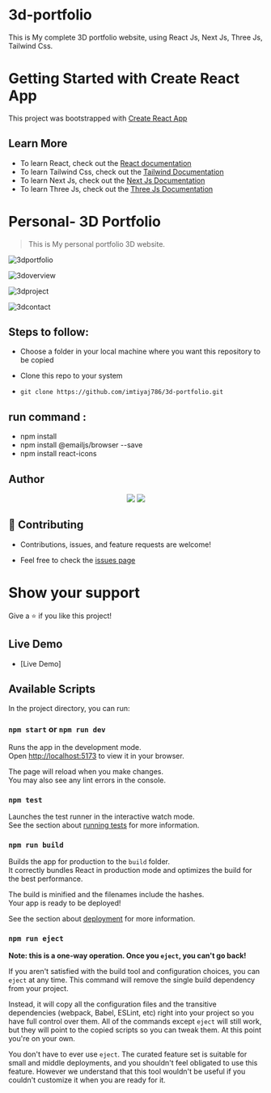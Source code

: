 # 3d-portfolio
This is My complete 3D portfolio website, using React Js, Next Js, Three Js, Tailwind Css.

# Getting Started with Create React App

This project was bootstrapped with [Create React App](https://github.com/facebook/create-react-app)

## Learn More

- To learn React, check out the [React documentation](https://reactjs.org/)
- To learn Tailwind Css, check out the [Tailwind Documentation](https://tailwindcss.com/docs/installation)
- To learn Next Js, check out the [Next Js Documentation](https://nextjs.org/docs)
- To learn Three Js, check out the [Three Js Documentation](https://threejs.org/docs/index.html#manual/en/introduction/Creating-a-scene)

# Personal- 3D Portfolio

> This is My personal portfolio 3D website.

![3dportfolio](https://github.com/imtiyaj786/3d-portfolio/assets/55544765/d679c8e4-9687-41fa-9899-610ea2dda8ef)

![3doverview](https://github.com/imtiyaj786/3d-portfolio/assets/55544765/1044078b-240f-4565-b3b7-35d1795cfa45)

![3dproject](https://github.com/imtiyaj786/3d-portfolio/assets/55544765/a211d48c-6e15-4fda-abc5-aa104dfa0a28)

![3dcontact](https://github.com/imtiyaj786/3d-portfolio/assets/55544765/640096a3-503c-482b-aa29-bbdd85d0c08f)


## Steps to follow:

- Choose a folder in your local machine where you want this repository to be copied

- Clone this repo to your system
- ```
  git clone https://github.com/imtiyaj786/3d-portfolio.git
  ```

## run command :

- npm install
- npm install @emailjs/browser --save
- npm install react-icons

## Author

<p align="center">
  <a href="https://github.com/imtiyaj786"><img src="https://img.shields.io/badge/Author-Md%20Imtiyaj%20Alam-blueviolet?style=flat-square"></a>
  <a href="https://linkedin.com/in/imtiyaj786"><img src="https://img.shields.io/badge/LinkedIn-Md%20Imtiyaj%20Alam-blue?style=flat-square"></a>
</p>

## 🤝 Contributing

- Contributions, issues, and feature requests are welcome!

- Feel free to check the [issues page](https://github.com/imtiyaj786/3d-portfolio/issues)

# Show your support

Give a ⭐ if you like this project!

## Live Demo

- [Live Demo]
  
## Available Scripts

In the project directory, you can run:

### `npm start` or `npm run dev`

Runs the app in the development mode.\
Open [http://localhost:5173](http://localhost:5173) to view it in your browser.

The page will reload when you make changes.\
You may also see any lint errors in the console.

### `npm test`

Launches the test runner in the interactive watch mode.\
See the section about [running tests](https://facebook.github.io/create-react-app/docs/running-tests) for more information.

### `npm run build`

Builds the app for production to the `build` folder.\
It correctly bundles React in production mode and optimizes the build for the best performance.

The build is minified and the filenames include the hashes.\
Your app is ready to be deployed!

See the section about [deployment](https://facebook.github.io/create-react-app/docs/deployment) for more information.

### `npm run eject`

**Note: this is a one-way operation. Once you `eject`, you can't go back!**

If you aren't satisfied with the build tool and configuration choices, you can `eject` at any time. This command will remove the single build dependency from your project.

Instead, it will copy all the configuration files and the transitive dependencies (webpack, Babel, ESLint, etc) right into your project so you have full control over them. All of the commands except `eject` will still work, but they will point to the copied scripts so you can tweak them. At this point you're on your own.

You don't have to ever use `eject`. The curated feature set is suitable for small and middle deployments, and you shouldn't feel obligated to use this feature. However we understand that this tool wouldn't be useful if you couldn't customize it when you are ready for it.
